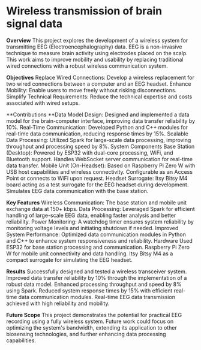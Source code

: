 # Wireless transmission of brain signal data

**Overview**
This project explores the development of a wireless system for transmitting EEG (Electroencephalography) data. EEG is a non-invasive technique to measure brain activity using electrodes placed on the scalp. This work aims to improve mobility and usability by replacing traditional wired connections with a robust wireless communication system.

**Objectives**
Replace Wired Connections: Develop a wireless replacement for two wired connections between a computer and an EEG headset.
Enhance Mobility: Enable users to move freely without risking disconnections.
Simplify Technical Requirements: Reduce the technical expertise and costs associated with wired setups.

**Contributions
**Data Model Design: Designed and implemented a data model for the brain-computer interface, improving data transfer reliability by 10%.
Real-Time Communication: Developed Python and C++ modules for real-time data communication, reducing response times by 15%.
Scalable Data Processing: Utilized Spark for large-scale data processing, improving throughput and processing speed by 8%.
System Components
Base Station (Desktop):
Powered by ESP32 with dual-core processing, WiFi, and Bluetooth support.
Handles WebSocket server communication for real-time data transfer.
Mobile Unit (On-Headset):
Based on Raspberry Pi Zero W with USB host capabilities and wireless connectivity.
Configurable as an Access Point or connects to WiFi upon request.
Headset Surrogate:
Itsy Bitsy M4 board acting as a test surrogate for the EEG headset during development.
Simulates EEG data communication with the base station.

**Key Features**
Wireless Communication: The base station and mobile unit exchange data at 150+ kbps.
Data Processing: Leveraged Spark for efficient handling of large-scale EEG data, enabling faster analysis and better reliability.
Power Monitoring: A watchdog timer ensures system reliability by monitoring voltage levels and initiating shutdown if needed.
Improved System Performance: Optimized data communication modules in Python and C++ to enhance system responsiveness and reliability.
Hardware Used
ESP32 for base station processing and communication.
Raspberry Pi Zero W for mobile unit connectivity and data handling.
Itsy Bitsy M4 as a compact surrogate for simulating the EEG headset.


**Results**
Successfully designed and tested a wireless transceiver system.
Improved data transfer reliability by 10% through the implementation of a robust data model.
Enhanced processing throughput and speed by 8% using Spark.
Reduced system response times by 15% with efficient real-time data communication modules.
Real-time EEG data transmission achieved with high reliability and mobility.


**Future Scope**
This project demonstrates the potential for practical EEG recording using a fully wireless system. Future work could focus on optimizing the system's bandwidth, extending its application to other biosensing technologies, and further enhancing data processing capabilities.

